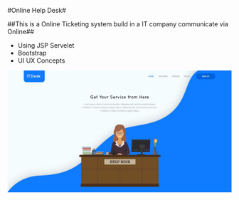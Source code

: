 #Online Help Desk#

##This is a Online Ticketing system build in a IT company communicate via Online##

* Using JSP Servelet
* Bootstrap
* UI UX Concepts

![UI of ITDesk](Elements/UI.jpeg)


